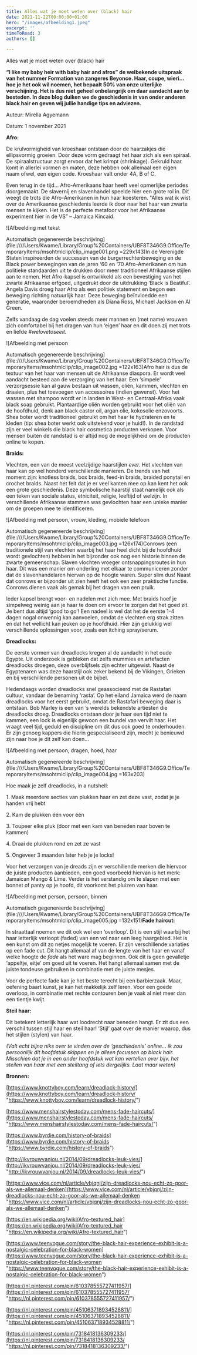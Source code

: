 ```yaml
---
title: Alles wat je moet weten over (black) hair
date: 2021-11-22T00:00:00+01:00
hero: "/images/afbeelding1.jpeg"
excerpt: ''
timeToRead: 3
authors: []

---
```

Alles wat je moet weten over (black) hair

**“I like my baby heir with baby hair and afros” de welbekende uitspraak van het nummer Formation van zangeres Beyonce. Haar, coupe, wieri… hoe je het ook wil noemen, het bepaalt 50% van onze uiterlijke verschijning. Het is dus niet geheel onbelangrijk om daar aandacht aan te besteden. In deze blog duiken we de geschiedenis in van onder anderen black hair en geven wij jullie handige tips en adviezen.**

Auteur: Mirella Agyemann

Datum: 1 november 2021

**Afro:**

De krulvormigheid van kroeshaar ontstaan door de haarzakjes die ellipsvormig groeien. Door deze vorm gedraagt het haar zich als een spiraal. De spiraalstructuur zorgt ervoor dat het krimpt (shrinkage). Gekruld haar komt in allerlei vormen en maten, deze hebben ook allemaal een eigen naam ofwel, een eigen code. Kroeshaar valt onder 4A, B of C.

Even terug in de tijd… Afro-Amerikaans haar heeft veel opmerlijke periodes doorgemaakt. De slavernij en slavenhandel speelde hier een grote rol in. Dit weegt de trots die Afro-Amerikanen in hun haar koesteren. "Alles wat ik wist over de Amerikaanse geschiedenis leerde ik door naar het haar van zwarte mensen te kijken. Het is de perfecte metafoor voor het Afrikaanse experiment hier in de VS” – Jamaica Kincaid.

![Afbeelding met tekst

Automatisch gegenereerde beschrijving](file:////Users/Kwame/Library/Group%20Containers/UBF8T346G9.Office/TemporaryItems/msohtmlclip/clip_image001.png =229x143)In de Verenigde Staten inspireerden de successen van de burgerrechtenbeweging en de Black power bewegingen van de jaren ‘60 en ‘70 Afro-Amerikanen om hun politieke standaarden uit te drukken door meer traditioneel Afrikaanse stijlen aan te nemen. Het Afro-kapsel is ontwikkeld als een bevestiging van het zwarte Afrikaanse erfgoed, uitgedrukt door de uitdrukking ‘Black is Beatiful’. Angela Davis droeg haar Afro als een politiek statement en begon een beweging richting natuurlijk haar. Deze beweging beïnvloedde een generatie, waaronder beroemdheden als Diana Ross, Michael Jackson en Al Green.

Zelfs vandaag de dag voelen steeds meer mannen en (met name) vrouwen zich comfortabel bij het dragen van hun ‘eigen’ haar en dit doen zij met trots en liefde _#welovetoseeit._

![Afbeelding met persoon

Automatisch gegenereerde beschrijving](file:////Users/Kwame/Library/Group%20Containers/UBF8T346G9.Office/TemporaryItems/msohtmlclip/clip_image002.jpg =122x163)Afro hair is dus de textuur van het haar van mensen uit de Afrikaanse diaspora. Er wordt veel aandacht besteed aan de verzorging van het haar. Een ‘simpele’ verzorgsessie kan al gauw bestaan uit wassen, oliën, kammen, vlechten en draaien, plus het toevoegen van accessoires (indien gewenst). Voor het wassen met shampoo wordt er in landen in West- en Centraal-Afrika vaak black soap gebruikt. Plantaardige oliën worden gebruikt voor het oliën van de hoofdhuid, denk aan black castor oil, argan olie, kokosolie enzovoorts. Shea boter wordt traditioneel gebruikt om het haar te hydrateren en te kleden (tip: shea boter werkt ook uitstekend voor je huid!). In de randstad zijn er veel winkels die black hair cosmetica producten verkopen. Voor mensen buiten de randstad is er altijd nog de mogelijkheid om de producten online te kopen.

**Braids:**

Vlechten, een van de meest veelzijdige haarstijlen _ever._ Het vlechten van haar kan op wel honderd verschillende manieren. De trends van het moment zijn: knotless braids, box braids, feed-in braids, braided ponytail en crochet braids. Naast het feit dat je er veel kanten mee op kan kent het ook een grote geschiedenis. Deze symbolische haarstijl staat namelijk ook als een teken van sociale status, etniciteit, religie, leeftijd of welzijn. In verschillende Afrikaanse stammen was gevlochten haar een unieke manier om de groepen mee te identificeren.

![Afbeelding met persoon, vrouw, kleding, mobiele telefoon

Automatisch gegenereerde beschrijving](file:////Users/Kwame/Library/Group%20Containers/UBF8T346G9.Office/TemporaryItems/msohtmlclip/clip_image003.jpg =126x174)Conrows (een traditionele stijl van vlechten waarbij het haar heel dicht bij de hoofdhuid wordt gevlochten) hebben in het bijzonder ook nog een historie binnen de zwarte gemeenschap. Slaven vlochten vroeger ontsnappingsroutes in hun haar. Dit was een manier om onderling met elkaar te communiceren zonder dat de slavenhandelaren hiervan op de hoogte waren. Super slim dus! Naast dat conrows er bijzonder uit zien heeft het ook een zeer praktische functie. Conrows dienen vaak als gemak bij het dragen van een pruik.

Ieder kapsel brengt voor- en nadelen met zich mee. Met braids hoef je simpelweg weinig aan je haar te doen om ervoor te zorgen dat het goed zit. Je bent dus altijd ‘good to go’! Een nadeel is wel dat het de eerste 1-4 dagen nogal onwennig kan aanvoelen, omdat de vlechten erg strak zitten en dat het wellicht kan jeuken op je hoofdhuid. Hier zijn gelukkig wel verschillende oplossingen voor, zoals een itching spray/serum.

**Dreadlocks:**

De eerste vormen van dreadlocks kregen al de aandacht in het oude Egypte. Uit onderzoek is gebleken dat zelfs mummies en artefacten dreadlocks droegen, deze overblijfsels zijn echter uitgewist. Naast de Egyptenaren was deze haarstijl ook zeker bekend bij de Vikingen, Grieken en bij verschillende personen uit de bijbel.

Hedendaags worden dreadlocks snel geassocieerd met de Rastafari cultuur, vandaar de benaming ‘rasta’. Op het eiland Jamaica werd de naam dreadlocks voor het eerst gebruikt, omdat de Rastafari beweging daar is ontstaan. Bob Marley is een van ’s werelds bekendste artiesten die dreadlocks droeg. Dreadlocks ontstaan door je haar een tijd niet te kammen, een lock is eigenlijk gewoon een bundel van vervilt haar. Het vraagt veel tijd, geduld en discipline om dit dus ook goed te onderhouden. Er zijn genoeg kappers die hierin gespecialiseerd zijn, mocht je benieuwd zijn naar hoe je dit zelf kan doen…

![Afbeelding met persoon, dragen, hoed, haar

Automatisch gegenereerde beschrijving](file:////Users/Kwame/Library/Group%20Containers/UBF8T346G9.Office/TemporaryItems/msohtmlclip/clip_image004.jpg =163x203)

Hoe maak je zelf dreadlocks, in a nutshell:

1\. Maak meerdere secties van plukken haar en zet deze vast, zodat je je handen vrij hebt

2\. Kam de plukken één voor één

3\. Toupeer elke pluk (door met een kam van beneden naar boven te kammen)

4\. Draai de plukken rond en zet ze vast

5\. Ongeveer 3 maanden later heb je je locks!

Voor het verzorgen van je dreads zijn er verschillende merken die hiervoor de juiste producten aanbieden, een goed voorbeeld hiervan is het merk: Jamaican Mango & Lime. Verder is het verstandig om te slapen met een bonnet of panty op je hoofd, dit voorkomt het pluizen van haar.

![Afbeelding met person, persoon, binnen

Automatisch gegenereerde beschrijving](file:////Users/Kwame/Library/Group%20Containers/UBF8T346G9.Office/TemporaryItems/msohtmlclip/clip_image005.jpg =132x151)**Fade haircut:**

In straattaal noemen we dit ook wel een ‘overloop’. Dit is een stijl waarbij het haar letterlijk verloopt (faded) van een vol naar een leeg haargebied. Het is een kunst om dit zo netjes mogelijk te voeren. Er zijn verschillende variaties op een fade cut. Dit hangt allemaal af van de lengte van het haar en vanaf welke hoogte de _fade_ als het ware mag beginnen. Ook dit is geen gevalletje ‘appeltje, eitje’ om goed uit te voeren. Het hangt allemaal samen met de juiste tondeuse gebruiken in combinatie met de juiste mesjes.

Voor de perfecte fade kan je het beste terecht bij een barbierzaak. Maar, oefening baart kunst, je kan het makkelijk zelf leren. Voor een goede overloop, in combinatie met rechte contouren ben je vaak al niet meer dan een tientje kwijt.

**Steil haar:**

Dit betekent letterlijk haar wat loodrecht naar beneden hangt. Er zit dus een verschil tussen stijl haar en steil haar! ‘Stijl’ gaat over de manier waarop, dus het stijlen (stylen) van haar.

_(Valt echt bijna niks over te vinden over de ‘geschiedenis’ online… ik zou persoonlijk dit hoofdstuk skippen en je alleen focussen op black hair. Misschien dat je in een ander hoofdstuk wat kan vertellen over bijv. het steilen van haar met een steiltang of iets dergelijks. Laat maar weten)_

**Bronnen:**

[https://www.knottyboy.com/learn/dreadlock-history/](https://www.knottyboy.com/learn/dreadlock-history/ "https://www.knottyboy.com/learn/dreadlock-history/")

[https://www.menshairstylestoday.com/mens-fade-haircuts/](https://www.menshairstylestoday.com/mens-fade-haircuts/ "https://www.menshairstylestoday.com/mens-fade-haircuts/")

[https://www.byrdie.com/history-of-braids](https://www.byrdie.com/history-of-braids "https://www.byrdie.com/history-of-braids")

[http://ikvrouwvanjou.nl/2014/09/dreadlocks-leuk-vies/](http://ikvrouwvanjou.nl/2014/09/dreadlocks-leuk-vies/ "http://ikvrouwvanjou.nl/2014/09/dreadlocks-leuk-vies/")

[https://www.vice.com/nl/article/vbjqnj/zijn-dreadlocks-nou-echt-zo-goor-als-we-allemaal-denken](https://www.vice.com/nl/article/vbjqnj/zijn-dreadlocks-nou-echt-zo-goor-als-we-allemaal-denken "https://www.vice.com/nl/article/vbjqnj/zijn-dreadlocks-nou-echt-zo-goor-als-we-allemaal-denken")

[https://en.wikipedia.org/wiki/Afro-textured_hair](https://en.wikipedia.org/wiki/Afro-textured_hair "https://en.wikipedia.org/wiki/Afro-textured_hair")

[https://www.teenvogue.com/story/the-black-hair-experience-exhibit-is-a-nostalgic-celebration-for-black-women](https://www.teenvogue.com/story/the-black-hair-experience-exhibit-is-a-nostalgic-celebration-for-black-women "https://www.teenvogue.com/story/the-black-hair-experience-exhibit-is-a-nostalgic-celebration-for-black-women")

[https://nl.pinterest.com/pin/610378555727411957/](https://nl.pinterest.com/pin/610378555727411957/ "https://nl.pinterest.com/pin/610378555727411957/")

[https://nl.pinterest.com/pin/451063718934528811/](https://nl.pinterest.com/pin/451063718934528811/ "https://nl.pinterest.com/pin/451063718934528811/")

[https://nl.pinterest.com/pin/7318418136309233/](https://nl.pinterest.com/pin/7318418136309233/ "https://nl.pinterest.com/pin/7318418136309233/")